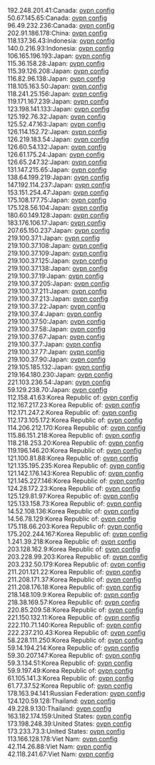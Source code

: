 192.248.201.41:Canada: [ovpn config](vpn/192_248_201_41.ovpn)  
50.67.145.65:Canada: [ovpn config](vpn/50_67_145_65.ovpn)  
96.49.232.236:Canada: [ovpn config](vpn/96_49_232_236.ovpn)  
202.91.186.178:China: [ovpn config](vpn/202_91_186_178.ovpn)  
118.137.36.43:Indonesia: [ovpn config](vpn/118_137_36_43.ovpn)  
140.0.216.93:Indonesia: [ovpn config](vpn/140_0_216_93.ovpn)  
106.165.196.193:Japan: [ovpn config](vpn/106_165_196_193.ovpn)  
115.36.158.28:Japan: [ovpn config](vpn/115_36_158_28.ovpn)  
115.39.126.208:Japan: [ovpn config](vpn/115_39_126_208.ovpn)  
116.82.96.138:Japan: [ovpn config](vpn/116_82_96_138.ovpn)  
118.105.163.50:Japan: [ovpn config](vpn/118_105_163_50.ovpn)  
118.241.25.156:Japan: [ovpn config](vpn/118_241_25_156.ovpn)  
119.171.167.239:Japan: [ovpn config](vpn/119_171_167_239.ovpn)  
123.198.141.133:Japan: [ovpn config](vpn/123_198_141_133.ovpn)  
125.192.76.32:Japan: [ovpn config](vpn/125_192_76_32.ovpn)  
125.52.47.163:Japan: [ovpn config](vpn/125_52_47_163.ovpn)  
126.114.152.72:Japan: [ovpn config](vpn/126_114_152_72.ovpn)  
126.219.183.54:Japan: [ovpn config](vpn/126_219_183_54.ovpn)  
126.60.54.132:Japan: [ovpn config](vpn/126_60_54_132.ovpn)  
126.61.175.24:Japan: [ovpn config](vpn/126_61_175_24.ovpn)  
126.65.247.32:Japan: [ovpn config](vpn/126_65_247_32.ovpn)  
131.147.215.65:Japan: [ovpn config](vpn/131_147_215_65.ovpn)  
138.64.199.219:Japan: [ovpn config](vpn/138_64_199_219.ovpn)  
147.192.114.237:Japan: [ovpn config](vpn/147_192_114_237.ovpn)  
153.151.254.47:Japan: [ovpn config](vpn/153_151_254_47.ovpn)  
175.108.177.75:Japan: [ovpn config](vpn/175_108_177_75.ovpn)  
175.128.56.104:Japan: [ovpn config](vpn/175_128_56_104.ovpn)  
180.60.149.128:Japan: [ovpn config](vpn/180_60_149_128.ovpn)  
183.176.106.17:Japan: [ovpn config](vpn/183_176_106_17.ovpn)  
207.65.150.237:Japan: [ovpn config](vpn/207_65_150_237.ovpn)  
219.100.37.1:Japan: [ovpn config](vpn/219_100_37_1.ovpn)  
219.100.37.108:Japan: [ovpn config](vpn/219_100_37_108.ovpn)  
219.100.37.109:Japan: [ovpn config](vpn/219_100_37_109.ovpn)  
219.100.37.125:Japan: [ovpn config](vpn/219_100_37_125.ovpn)  
219.100.37.138:Japan: [ovpn config](vpn/219_100_37_138.ovpn)  
219.100.37.19:Japan: [ovpn config](vpn/219_100_37_19.ovpn)  
219.100.37.205:Japan: [ovpn config](vpn/219_100_37_205.ovpn)  
219.100.37.211:Japan: [ovpn config](vpn/219_100_37_211.ovpn)  
219.100.37.213:Japan: [ovpn config](vpn/219_100_37_213.ovpn)  
219.100.37.22:Japan: [ovpn config](vpn/219_100_37_22.ovpn)  
219.100.37.4:Japan: [ovpn config](vpn/219_100_37_4.ovpn)  
219.100.37.50:Japan: [ovpn config](vpn/219_100_37_50.ovpn)  
219.100.37.58:Japan: [ovpn config](vpn/219_100_37_58.ovpn)  
219.100.37.67:Japan: [ovpn config](vpn/219_100_37_67.ovpn)  
219.100.37.7:Japan: [ovpn config](vpn/219_100_37_7.ovpn)  
219.100.37.77:Japan: [ovpn config](vpn/219_100_37_77.ovpn)  
219.100.37.90:Japan: [ovpn config](vpn/219_100_37_90.ovpn)  
219.105.185.132:Japan: [ovpn config](vpn/219_105_185_132.ovpn)  
219.164.180.230:Japan: [ovpn config](vpn/219_164_180_230.ovpn)  
221.103.236.54:Japan: [ovpn config](vpn/221_103_236_54.ovpn)  
59.129.238.70:Japan: [ovpn config](vpn/59_129_238_70.ovpn)  
112.158.41.63:Korea Republic of: [ovpn config](vpn/112_158_41_63.ovpn)  
112.167.217.23:Korea Republic of: [ovpn config](vpn/112_167_217_23.ovpn)  
112.171.247.2:Korea Republic of: [ovpn config](vpn/112_171_247_2.ovpn)  
112.173.105.172:Korea Republic of: [ovpn config](vpn/112_173_105_172.ovpn)  
114.206.212.170:Korea Republic of: [ovpn config](vpn/114_206_212_170.ovpn)  
115.86.151.218:Korea Republic of: [ovpn config](vpn/115_86_151_218.ovpn)  
118.218.253.20:Korea Republic of: [ovpn config](vpn/118_218_253_20.ovpn)  
119.196.146.20:Korea Republic of: [ovpn config](vpn/119_196_146_20.ovpn)  
121.100.81.88:Korea Republic of: [ovpn config](vpn/121_100_81_88.ovpn)  
121.135.195.235:Korea Republic of: [ovpn config](vpn/121_135_195_235.ovpn)  
121.142.176.143:Korea Republic of: [ovpn config](vpn/121_142_176_143.ovpn)  
121.145.227.146:Korea Republic of: [ovpn config](vpn/121_145_227_146.ovpn)  
124.28.172.23:Korea Republic of: [ovpn config](vpn/124_28_172_23.ovpn)  
125.129.81.97:Korea Republic of: [ovpn config](vpn/125_129_81_97.ovpn)  
125.133.158.73:Korea Republic of: [ovpn config](vpn/125_133_158_73.ovpn)  
14.52.108.136:Korea Republic of: [ovpn config](vpn/14_52_108_136.ovpn)  
14.56.78.129:Korea Republic of: [ovpn config](vpn/14_56_78_129.ovpn)  
175.118.66.203:Korea Republic of: [ovpn config](vpn/175_118_66_203.ovpn)  
175.202.244.167:Korea Republic of: [ovpn config](vpn/175_202_244_167.ovpn)  
1.241.39.218:Korea Republic of: [ovpn config](vpn/1_241_39_218.ovpn)  
203.128.162.9:Korea Republic of: [ovpn config](vpn/203_128_162_9.ovpn)  
203.228.99.203:Korea Republic of: [ovpn config](vpn/203_228_99_203.ovpn)  
203.232.50.179:Korea Republic of: [ovpn config](vpn/203_232_50_179.ovpn)  
211.201.121.22:Korea Republic of: [ovpn config](vpn/211_201_121_22.ovpn)  
211.208.171.37:Korea Republic of: [ovpn config](vpn/211_208_171_37.ovpn)  
211.208.176.18:Korea Republic of: [ovpn config](vpn/211_208_176_18.ovpn)  
218.148.109.9:Korea Republic of: [ovpn config](vpn/218_148_109_9.ovpn)  
218.38.169.57:Korea Republic of: [ovpn config](vpn/218_38_169_57.ovpn)  
220.85.209.58:Korea Republic of: [ovpn config](vpn/220_85_209_58.ovpn)  
221.150.132.11:Korea Republic of: [ovpn config](vpn/221_150_132_11.ovpn)  
222.110.71.140:Korea Republic of: [ovpn config](vpn/222_110_71_140.ovpn)  
222.237.210.43:Korea Republic of: [ovpn config](vpn/222_237_210_43.ovpn)  
58.228.111.250:Korea Republic of: [ovpn config](vpn/58_228_111_250.ovpn)  
59.14.194.214:Korea Republic of: [ovpn config](vpn/59_14_194_214.ovpn)  
59.30.207.147:Korea Republic of: [ovpn config](vpn/59_30_207_147.ovpn)  
59.3.134.51:Korea Republic of: [ovpn config](vpn/59_3_134_51.ovpn)  
59.9.197.49:Korea Republic of: [ovpn config](vpn/59_9_197_49.ovpn)  
61.105.141.3:Korea Republic of: [ovpn config](vpn/61_105_141_3.ovpn)  
61.77.37.52:Korea Republic of: [ovpn config](vpn/61_77_37_52.ovpn)  
178.163.94.141:Russian Federation: [ovpn config](vpn/178_163_94_141.ovpn)  
124.120.59.128:Thailand: [ovpn config](vpn/124_120_59_128.ovpn)  
49.228.9.130:Thailand: [ovpn config](vpn/49_228_9_130.ovpn)  
163.182.174.159:United States: [ovpn config](vpn/163_182_174_159.ovpn)  
173.198.248.39:United States: [ovpn config](vpn/173_198_248_39.ovpn)  
173.233.73.3:United States: [ovpn config](vpn/173_233_73_3.ovpn)  
113.166.128.178:Viet Nam: [ovpn config](vpn/113_166_128_178.ovpn)  
42.114.26.88:Viet Nam: [ovpn config](vpn/42_114_26_88.ovpn)  
42.118.241.67:Viet Nam: [ovpn config](vpn/42_118_241_67.ovpn)  
